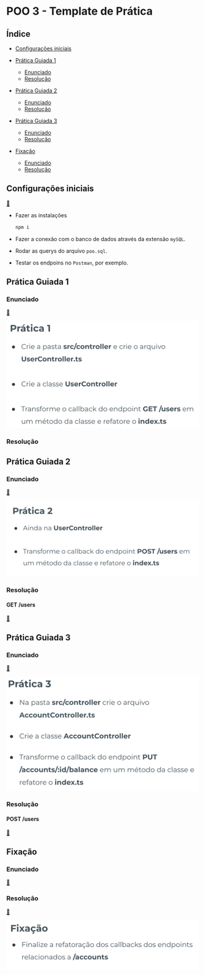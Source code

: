 # POO 3 - Template de Prática

## Índice

-   [Configurações iniciais](#configurações-iniciais)

-   [Prática Guiada 1](#prática-guiada-1)

    -   [Enunciado](#enunciado)
    -   [Resolução](#resolução)

-   [Prática Guiada 2](#prática-guiada-2)

    -   [Enunciado](#enunciado-1)
    -   [Resolução](#resoluc3a7c3a3o-1)

-   [Prática Guiada 3](#prática-guiada-3)

    -   [Enunciado](#enunciado-2)
    -   [Resolução](#resoluc3a7c3a3o-2)

-   [Fixação](#fixação)

    -   [Enunciado](#enunciado-3)
    -   [Resolução](#resoluc3a7c3a3o-3)

## Configurações iniciais

[🔼](#índice)

-   Fazer as instalações

    ```bash
    npm i
    ```

-   Fazer a conexão com o banco de dados através da extensão `mySQL`.

-   Rodar as querys do arquivo `poo.sql`.

-   Testar os endpoins no `Postman`, por exemplo.

## Prática Guiada 1

### Enunciado

[🔼](#índice)

![Alt text](./src/images/image.png)

### Resolução

## Prática Guiada 2

### Enunciado

[🔼](#índice)

![Alt text](./src/images/image-1.png)

### Resolução

#### GET /users

[🔼](#índice)

## Prática Guiada 3

### Enunciado

[🔼](#índice)

![Alt text](./src/images/image-2.png)

### Resolução

#### POST /users

[🔼](#índice)

## Fixação

### Enunciado

[🔼](#índice)

### Resolução

[🔼](#índice)

![Alt text](./src/images/image-3.png)
